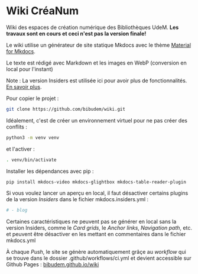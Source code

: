 # Wiki CréaNum

Wiki des espaces de création numérique des Bibliothèques UdeM. 
**Les travaux sont en cours et ceci n'est pas la version finale!**

Le wiki utilise un générateur de site statique Mkdocs avec le thème [Material for Mkdocs](https://github.com/squidfunk/mkdocs-material).

Le texte est rédigé avec Markdown et les images en WebP (conversion en local pour l'instant)

Note : La version Insiders est utilisée ici pour avoir plus de fonctionnalités. [En savoir plus](https://squidfunk.github.io/mkdocs-material/insiders/).

Pour copier le projet : 
``` sh
git clone https://github.com/bibudem/wiki.git
```

Idéalement, c'est de créer un environnement virtuel pour ne pas créer des conflits : 
``` sh
python3 -m venv venv
```

et l'activer :
``` sh
. venv/bin/activate 
```

Installer les dépendances avec pip : 
``` sh
pip install mkdocs-video mkdocs-glightbox mkdocs-table-reader-plugin
```

Si vous voulez lancer un aperçu en local, il faut désactiver certains plugins de la version *Insiders* dans le fichier mkdocs.insiders.yml :
``` yaml
# - blog
```

Certaines caractéristiques ne peuvent pas se générer en local sans la version Insiders, comme le *Card grids*, le *Anchor links*, *Navigation path*, etc. et peuvent être désactiver en les mettant en commentaires dans le fichier mkdocs.yml

À chaque *Push*, le site se génère automatiquement grâçe au *workflow* qui se trouve dans le dossier .github/workflows/ci.yml
et devient accessible sur Github Pages : [bibudem.github.io/wiki](https://bibudem.github.io/wiki)
